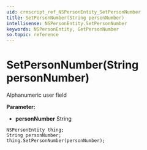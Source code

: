 ```yaml
---
uid: crmscript_ref_NSPersonEntity_SetPersonNumber
title: SetPersonNumber(String personNumber)
intellisense: NSPersonEntity.SetPersonNumber
keywords: NSPersonEntity, GetPersonNumber
so.topic: reference
---
```


# SetPersonNumber(String personNumber)

Alphanumeric user field

**Parameter:** 
* **personNumber** String

```crmscript
NSPersonEntity thing;
String personNumber;
thing.SetPersonNumber(personNumber);
```

